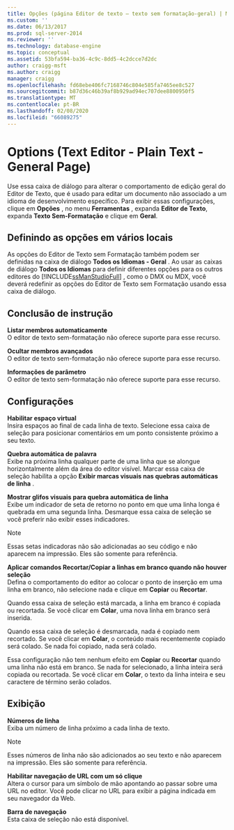```yaml
---
title: Opções (página Editor de texto – texto sem formatação-geral) | Microsoft Docs
ms.custom: ''
ms.date: 06/13/2017
ms.prod: sql-server-2014
ms.reviewer: ''
ms.technology: database-engine
ms.topic: conceptual
ms.assetid: 53bfa594-ba36-4c9c-8dd5-4c2dcce7d2dc
author: craigg-msft
ms.author: craigg
manager: craigg
ms.openlocfilehash: fd68ebe406fc7168746c804e585fa7465ee8c527
ms.sourcegitcommit: b87d36c46b39af8b929ad94ec707dee8800950f5
ms.translationtype: MT
ms.contentlocale: pt-BR
ms.lasthandoff: 02/08/2020
ms.locfileid: "66089275"
---
```

# <a name="options-text-editor---plain-text---general-page"></a>Options (Text Editor - Plain Text - General Page)
  Use essa caixa de diálogo para alterar o comportamento de edição geral do Editor de Texto, que é usado para editar um documento não associado a um idioma de desenvolvimento específico. Para exibir essas configurações, clique em **Opções** , no menu **Ferramentas** , expanda **Editor de Texto**, expanda **Texto Sem-Formatação** e clique em **Geral**.  
  
## <a name="setting-options-in-multiple-locations"></a>Definindo as opções em vários locais  
 As opções do Editor de Texto sem Formatação também podem ser definidas na caixa de diálogo **Todos os Idiomas - Geral** . Ao usar as caixas de diálogo **Todos os Idiomas** para definir diferentes opções para os outros editores do [!INCLUDE[ssManStudioFull](../includes/ssmanstudiofull-md.md)] , como o DMX ou MDX, você deverá redefinir as opções do Editor de Texto sem Formatação usando essa caixa de diálogo.  
  
## <a name="statement-completion"></a>Conclusão de instrução  
 **Listar membros automaticamente**  
 O editor de texto sem-formatação não oferece suporte para esse recurso.  
  
 **Ocultar membros avançados**  
 O editor de texto sem-formatação não oferece suporte para esse recurso.  
  
 **Informações de parâmetro**  
 O editor de texto sem-formatação não oferece suporte para esse recurso.  
  
## <a name="settings"></a>Configurações  
 **Habilitar espaço virtual**  
 Insira espaços ao final de cada linha de texto. Selecione essa caixa de seleção para posicionar comentários em um ponto consistente próximo a seu texto.  
  
 **Quebra automática de palavra**  
 Exibe na próxima linha qualquer parte de uma linha que se alongue horizontalmente além da área do editor visível. Marcar essa caixa de seleção habilita a opção **Exibir marcas visuais nas quebras automáticas de linha** .  
  
 **Mostrar glifos visuais para quebra automática de linha**  
 Exibe um indicador de seta de retorno no ponto em que uma linha longa é quebrada em uma segunda linha. Desmarque essa caixa de seleção se você preferir não exibir esses indicadores.  
  
> [!NOTE]  
>  Essas setas indicadoras não são adicionadas ao seu código e não aparecem na impressão. Eles são somente para referência.  
  
 **Aplicar comandos Recortar/Copiar a linhas em branco quando não houver seleção**  
 Defina o comportamento do editor ao colocar o ponto de inserção em uma linha em branco, não selecione nada e clique em **Copiar** ou **Recortar**.  
  
 Quando essa caixa de seleção está marcada, a linha em branco é copiada ou recortada. Se você clicar em **Colar**, uma nova linha em branco será inserida.  
  
 Quando essa caixa de seleção é desmarcada, nada é copiado nem recortado. Se você clicar em **Colar**, o conteúdo mais recentemente copiado será colado. Se nada foi copiado, nada será colado.  
  
 Essa configuração não tem nenhum efeito em **Copiar** ou **Recortar** quando uma linha não está em branco. Se nada for selecionado, a linha inteira será copiada ou recortada. Se você clicar em **Colar**, o texto da linha inteira e seu caractere de término serão colados.  
  
## <a name="display"></a>Exibição  
 **Números de linha**  
 Exiba um número de linha próximo a cada linha de texto.  
  
> [!NOTE]  
>  Esses números de linha não são adicionados ao seu texto e não aparecem na impressão. Eles são somente para referência.  
  
 **Habilitar navegação de URL com um só clique**  
 Altera o cursor para um símbolo de mão apontando ao passar sobre uma URL no editor. Você pode clicar no URL para exibir a página indicada em seu navegador da Web.  
  
 **Barra de navegação**  
 Esta caixa de seleção não está disponível.  
  
  
